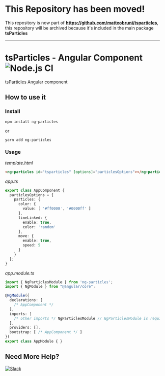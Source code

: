 # This Repository has been moved!

This repository is now part of **https://github.com/matteobruni/tsparticles**, this repository will be archived because it's included in the main package **tsParticles**

---

# tsParticles - Angular Component ![Node.js CI](https://github.com/matteobruni/ng-particles/workflows/Node.js%20CI/badge.svg)

[tsParticles](https://github.com/matteobruni/tsparticles) Angular component

## How to use it

### Install

```shell script
npm install ng-particles
```

or

```shell script
yarn add ng-particles
```

### Usage

*template.html*

```html
<ng-particles id="tsparticles" [options]="particlesOptions"></ng-particles>
```

*app.ts*

```typescript
export class AppComponent {
  particlesOptions = {
    particles: {
      color: {
        value: [ '#ff0000', '#0000ff' ]
      },
      lineLinked: {
        enable: true,
        color: 'random'
      },
      move: {
        enable: true,
        speed: 5
      }
    }
  };
}
```

*app.module.ts*

```typescript
import { NgParticlesModule } from 'ng-particles';
import { NgModule } from "@angular/core";

@NgModule({
  declarations: [
    /* AppComponent */
  ],
  imports: [
    /* other imports */ NgParticlesModule // NgParticlesModule is required
  ],
  providers: [],
  bootstrap: [ /* AppComponent */ ]
})
export class AppModule { }
```

## Need More Help?

[![Slack](https://cdn.matteobruni.it/images/slack.png)](https://join.slack.com/t/tsparticles/shared_invite/enQtOTcxNTQxNjQ4NzkxLWE2MTZhZWExMWRmOWI5MTMxNjczOGE1Yjk0MjViYjdkYTUzODM3OTc5MGQ5MjFlODc4MzE0N2Q1OWQxZDc1YzI)
